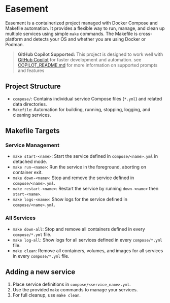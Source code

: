 
# Easement

Easement is a containerized project managed with Docker Compose and Makefile automation. It provides a flexible way to run, manage, and clean up multiple services using simple `make` commands. The Makefile is cross-platform and detects your OS and whether you are using Docker or Podman.

> **GitHub Copilot Supported:**
> This project is designed to work well with [GitHub Copilot](https://code.visualstudio.com/docs/copilot/overview) for faster development and automation.
> see [COPILOT_README.md](COPILOT_README.md) for more information on supported prompts and features

## Project Structure
- `compose/`: Contains individual service Compose files (`*.yml`) and related data directories.
- `Makefile`: Automation for building, running, stopping, logging, and cleaning services.

## Makefile Targets

### Service Management
- `make start-<name>`: Start the service defined in `compose/<name>.yml` in detached mode.
- `make run-<name>`: Run the service in the foreground, aborting on container exit.
- `make down-<name>`: Stop and remove the service defined in `compose/<name>.yml`.
- `make restart-<name>`: Restart the service by running `down-<name>` then `start-<name>`.
- `make logs-<name>`: Show logs for the service defined in `compose/<name>.yml`.

### All Services
- `make down-all`: Stop and remove all containers defined in every `compose/*.yml` file.
- `make log-all`: Show logs for all services defined in every `compose/*.yml` file.
- `make clean`: Remove all containers, volumes, and images for all services in every `compose/*.yml` file.

## Adding a new service
1. Place service definitions in `compose/<service_name>.yml`.
2. Use the provided `make` commands to manage your services.
3. For full cleanup, use `make clean`.

